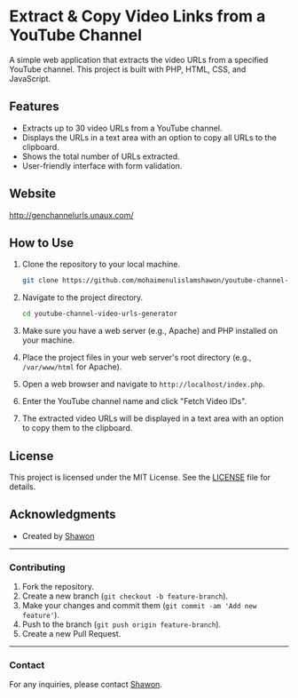 # Extract & Copy Video Links from a YouTube Channel 

A simple web application that extracts the video URLs from a specified YouTube channel. This project is built with PHP, HTML, CSS, and JavaScript.

## Features

- Extracts up to 30 video URLs from a YouTube channel.
- Displays the URLs in a text area with an option to copy all URLs to the clipboard.
- Shows the total number of URLs extracted.
- User-friendly interface with form validation.

## Website
http://genchannelurls.unaux.com/

## How to Use

1. Clone the repository to your local machine.

    ```bash
    git clone https://github.com/mohaimenulislamshawon/youtube-channel-video-urls-generator.git
    ```

2. Navigate to the project directory.

    ```bash
    cd youtube-channel-video-urls-generator
    ```

3. Make sure you have a web server (e.g., Apache) and PHP installed on your machine.

4. Place the project files in your web server's root directory (e.g., `/var/www/html` for Apache).

5. Open a web browser and navigate to `http://localhost/index.php`.

6. Enter the YouTube channel name and click "Fetch Video IDs".

7. The extracted video URLs will be displayed in a text area with an option to copy them to the clipboard.


## License

This project is licensed under the MIT License. See the [LICENSE](LICENSE) file for details.

## Acknowledgments

- Created by [Shawon](https://about.me/mohaimenulislamshawon/)

---

### Contributing

1. Fork the repository.
2. Create a new branch (`git checkout -b feature-branch`).
3. Make your changes and commit them (`git commit -am 'Add new feature'`).
4. Push to the branch (`git push origin feature-branch`).
5. Create a new Pull Request.

---

### Contact

For any inquiries, please contact [Shawon](https://about.me/mohaimenulislamshawon/).
